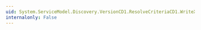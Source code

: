 ```yaml
---
uid: System.ServiceModel.Discovery.VersionCD1.ResolveCriteriaCD1.WriteXml(System.Xml.XmlWriter)
internalonly: False
---
```

